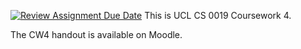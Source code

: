 [![Review Assignment Due Date](https://classroom.github.com/assets/deadline-readme-button-22041afd0340ce965d47ae6ef1cefeee28c7c493a6346c4f15d667ab976d596c.svg)](https://classroom.github.com/a/kj8EVQmJ)
This is UCL CS 0019 Coursework 4.

The CW4 handout is available on Moodle.

